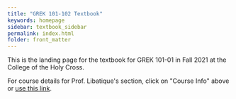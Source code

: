 ```yaml
---
title: "GREK 101-102 Textbook"
keywords: homepage
sidebar: textbook_sidebar
permalink: index.html
folder: front_matter
---
```


This is the landing page for the textbook for GREK 101-01 in Fall 2021 at the College of the Holy Cross.

For course details for Prof. Libatique's section, click on "Course Info" above or [use this link](/about.html).
